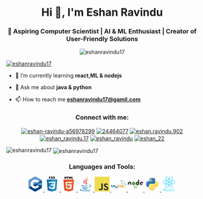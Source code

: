 <h1 align="center">Hi 👋, I'm Eshan Ravindu</h1>
<h3 align="center">🚀 Aspiring Computer Scientist | AI & ML Enthusiast | Creator of User-Friendly Solutions</h3>

<p align="center"> <img src="https://komarev.com/ghpvc/?username=eshanravindu17&label=Profile%20views&color=0e75b6&style=flat" alt="eshanravindu17" /> </p>

<p align="left"> <a href="https://github.com/ryo-ma/github-profile-trophy"><img src="https://github-profile-trophy.vercel.app/?username=eshanravindu17" alt="eshanravindu17" /></a> </p>

- 🌱 I’m currently learning **react,ML & nodejs**

- 💬 Ask me about **java & python**

- 📫 How to reach me **eshanravindu17@gamil.com**

<h3 align="center">Connect with me:</h3>
<p align="center">
<a href="https://linkedin.com/in/eshan-ravindu-a56978299" target="blank"><img align="center" src="https://raw.githubusercontent.com/rahuldkjain/github-profile-readme-generator/master/src/images/icons/Social/linked-in-alt.svg" alt="eshan-ravindu-a56978299" height="30" width="40" /></a>
<a href="https://stackoverflow.com/users/24464077" target="blank"><img align="center" src="https://raw.githubusercontent.com/rahuldkjain/github-profile-readme-generator/master/src/images/icons/Social/stack-overflow.svg" alt="24464077" height="30" width="40" /></a>
<a href="https://fb.com/eshan.ravindu.902" target="blank"><img align="center" src="https://raw.githubusercontent.com/rahuldkjain/github-profile-readme-generator/master/src/images/icons/Social/facebook.svg" alt="eshan.ravindu.902" height="30" width="40" /></a>
<a href="https://instagram.com/eshan_ravindu.17" target="blank"><img align="center" src="https://raw.githubusercontent.com/rahuldkjain/github-profile-readme-generator/master/src/images/icons/Social/instagram.svg" alt="eshan_ravindu.17" height="30" width="40" /></a>
<a href="https://www.hackerrank.com/eshan_ravindu" target="blank"><img align="center" src="https://raw.githubusercontent.com/rahuldkjain/github-profile-readme-generator/master/src/images/icons/Social/hackerrank.svg" alt="eshan_ravindu" height="30" width="40" /></a>
<a href="https://www.leetcode.com/eshan_22" target="blank"><img align="center" src="https://raw.githubusercontent.com/rahuldkjain/github-profile-readme-generator/master/src/images/icons/Social/leet-code.svg" alt="eshan_22" height="30" width="40" /></a>
</p>

<p><img align="left" src="https://github-readme-stats.vercel.app/api/top-langs?username=eshanravindu17&show_icons=true&locale=en&layout=compact" alt="eshanravindu17" /></p>

<p>&nbsp;<img align="center" src="https://github-readme-stats.vercel.app/api?username=eshanravindu17&show_icons=true&locale=en" alt="eshanravindu17" /></p>

<h3 align="center">Languages and Tools:</h3>
<p align="center"> <a href="https://www.w3schools.com/cpp/" target="_blank" rel="noreferrer"> <img src="https://raw.githubusercontent.com/devicons/devicon/master/icons/cplusplus/cplusplus-original.svg" alt="cplusplus" width="40" height="40"/> </a> <a href="https://www.w3schools.com/css/" target="_blank" rel="noreferrer"> <img src="https://raw.githubusercontent.com/devicons/devicon/master/icons/css3/css3-original-wordmark.svg" alt="css3" width="40" height="40"/> </a> <a href="https://www.w3.org/html/" target="_blank" rel="noreferrer"> <img src="https://raw.githubusercontent.com/devicons/devicon/master/icons/html5/html5-original-wordmark.svg" alt="html5" width="40" height="40"/> </a> <a href="https://www.java.com" target="_blank" rel="noreferrer"> <img src="https://raw.githubusercontent.com/devicons/devicon/master/icons/java/java-original.svg" alt="java" width="40" height="40"/> </a> <a href="https://developer.mozilla.org/en-US/docs/Web/JavaScript" target="_blank" rel="noreferrer"> <img src="https://raw.githubusercontent.com/devicons/devicon/master/icons/javascript/javascript-original.svg" alt="javascript" width="40" height="40"/> </a> <a href="https://www.mysql.com/" target="_blank" rel="noreferrer"> <img src="https://raw.githubusercontent.com/devicons/devicon/master/icons/mysql/mysql-original-wordmark.svg" alt="mysql" width="40" height="40"/> </a> <a href="https://nodejs.org" target="_blank" rel="noreferrer"> <img src="https://raw.githubusercontent.com/devicons/devicon/master/icons/nodejs/nodejs-original-wordmark.svg" alt="nodejs" width="40" height="40"/> </a> <a href="https://www.python.org" target="_blank" rel="noreferrer"> <img src="https://raw.githubusercontent.com/devicons/devicon/master/icons/python/python-original.svg" alt="python" width="40" height="40"/> </a> <a href="https://reactjs.org/" target="_blank" rel="noreferrer"> <img src="https://raw.githubusercontent.com/devicons/devicon/master/icons/react/react-original-wordmark.svg" alt="react" width="40" height="40"/> </a> </p>



